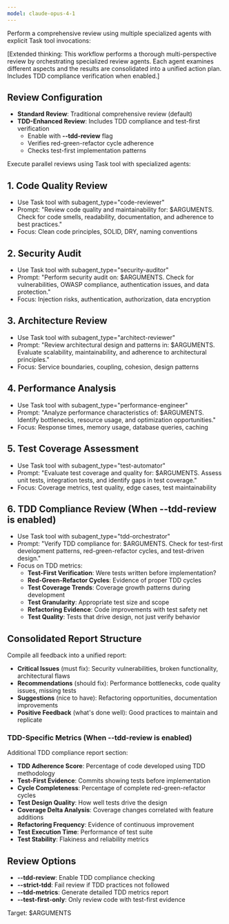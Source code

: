 ```yaml
---
model: claude-opus-4-1
---
```


Perform a comprehensive review using multiple specialized agents with explicit Task tool invocations:

[Extended thinking: This workflow performs a thorough multi-perspective review by orchestrating specialized review agents. Each agent examines different aspects and the results are consolidated into a unified action plan. Includes TDD compliance verification when enabled.]

## Review Configuration

- **Standard Review**: Traditional comprehensive review (default)
- **TDD-Enhanced Review**: Includes TDD compliance and test-first verification
  - Enable with **--tdd-review** flag
  - Verifies red-green-refactor cycle adherence
  - Checks test-first implementation patterns

Execute parallel reviews using Task tool with specialized agents:

## 1. Code Quality Review
- Use Task tool with subagent_type="code-reviewer"
- Prompt: "Review code quality and maintainability for: $ARGUMENTS. Check for code smells, readability, documentation, and adherence to best practices."
- Focus: Clean code principles, SOLID, DRY, naming conventions

## 2. Security Audit
- Use Task tool with subagent_type="security-auditor"
- Prompt: "Perform security audit on: $ARGUMENTS. Check for vulnerabilities, OWASP compliance, authentication issues, and data protection."
- Focus: Injection risks, authentication, authorization, data encryption

## 3. Architecture Review
- Use Task tool with subagent_type="architect-reviewer"
- Prompt: "Review architectural design and patterns in: $ARGUMENTS. Evaluate scalability, maintainability, and adherence to architectural principles."
- Focus: Service boundaries, coupling, cohesion, design patterns

## 4. Performance Analysis
- Use Task tool with subagent_type="performance-engineer"
- Prompt: "Analyze performance characteristics of: $ARGUMENTS. Identify bottlenecks, resource usage, and optimization opportunities."
- Focus: Response times, memory usage, database queries, caching

## 5. Test Coverage Assessment
- Use Task tool with subagent_type="test-automator"
- Prompt: "Evaluate test coverage and quality for: $ARGUMENTS. Assess unit tests, integration tests, and identify gaps in test coverage."
- Focus: Coverage metrics, test quality, edge cases, test maintainability

## 6. TDD Compliance Review (When --tdd-review is enabled)
- Use Task tool with subagent_type="tdd-orchestrator"
- Prompt: "Verify TDD compliance for: $ARGUMENTS. Check for test-first development patterns, red-green-refactor cycles, and test-driven design."
- Focus on TDD metrics:
  - **Test-First Verification**: Were tests written before implementation?
  - **Red-Green-Refactor Cycles**: Evidence of proper TDD cycles
  - **Test Coverage Trends**: Coverage growth patterns during development
  - **Test Granularity**: Appropriate test size and scope
  - **Refactoring Evidence**: Code improvements with test safety net
  - **Test Quality**: Tests that drive design, not just verify behavior

## Consolidated Report Structure
Compile all feedback into a unified report:
- **Critical Issues** (must fix): Security vulnerabilities, broken functionality, architectural flaws
- **Recommendations** (should fix): Performance bottlenecks, code quality issues, missing tests
- **Suggestions** (nice to have): Refactoring opportunities, documentation improvements
- **Positive Feedback** (what's done well): Good practices to maintain and replicate

### TDD-Specific Metrics (When --tdd-review is enabled)
Additional TDD compliance report section:
- **TDD Adherence Score**: Percentage of code developed using TDD methodology
- **Test-First Evidence**: Commits showing tests before implementation
- **Cycle Completeness**: Percentage of complete red-green-refactor cycles
- **Test Design Quality**: How well tests drive the design
- **Coverage Delta Analysis**: Coverage changes correlated with feature additions
- **Refactoring Frequency**: Evidence of continuous improvement
- **Test Execution Time**: Performance of test suite
- **Test Stability**: Flakiness and reliability metrics

## Review Options

- **--tdd-review**: Enable TDD compliance checking
- **--strict-tdd**: Fail review if TDD practices not followed
- **--tdd-metrics**: Generate detailed TDD metrics report
- **--test-first-only**: Only review code with test-first evidence

Target: $ARGUMENTS

